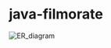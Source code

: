# java-filmorate
![ER_diagram](![image](https://github.com/wisarduss/java-filmorate/assets/137425463/b89978e4-8dd5-4fa2-9480-31f6b2586278)
)



 
